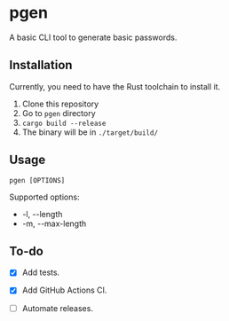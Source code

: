 # pgen 

A basic CLI tool to generate basic passwords.

## Installation

Currently, you need to have the Rust toolchain to install it.

1. Clone this repository
2. Go to `pgen` directory
3. `cargo build --release`
4. The binary will be in `./target/build/`

## Usage

`pgen [OPTIONS]`

Supported options:
- -l, --length <LENGTH>
- -m, --max-length <MAX LENGTH>

## To-do
- [x] Add tests.
- [x] Add GitHub Actions CI.
- [ ] Automate releases.

